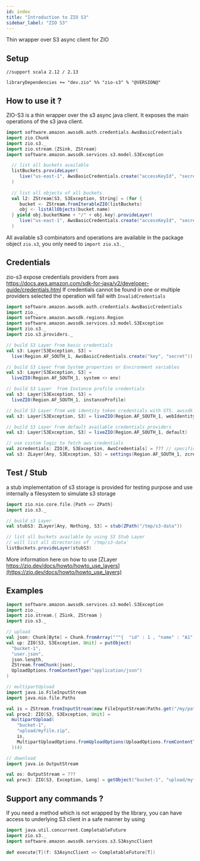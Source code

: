 ```yaml
---
id: index
title: "Introduction to ZIO S3"
sidebar_label: "ZIO S3"
---
```


Thin wrapper over S3 async client for ZIO

Setup
-----

```
//support scala 2.12 / 2.13

libraryDependencies += "dev.zio" %% "zio-s3" % "@VERSION@"
```

How to use it ?
---------------

ZIO-S3 is a thin wrapper over the s3 async java client. It exposes the main operations of the s3 java client.


```scala
import software.amazon.awssdk.auth.credentials.AwsBasicCredentials
import zio.Chunk
import zio.s3._
import zio.stream.{ZSink, ZStream}
import software.amazon.awssdk.services.s3.model.S3Exception

  // list all buckets available  
  listBuckets.provideLayer(
     live("us-east-1", AwsBasicCredentials.create("accessKeyId", "secretAccessKey"))
  )
  
  // list all objects of all buckets
  val l2: ZStream[S3, S3Exception, String] = (for {
     bucket <- ZStream.fromIterableZIO(listBuckets) 
     obj <- listAllObjects(bucket.name)
  } yield obj.bucketName + "/" + obj.key).provideLayer(
     live("us-east-1", AwsBasicCredentials.create("accessKeyId", "secretAccessKey"))
  )  
```

All available s3 combinators and operations are available in the package object `zio.s3`, you only need to `import zio.s3._`


Credentials
-----------

zio-s3 expose credentials providers from aws https://docs.aws.amazon.com/sdk-for-java/v2/developer-guide/credentials.html
If credentials cannot be found in one or multiple providers selected the operation will fail with `InvalidCredentials`

```scala
import software.amazon.awssdk.auth.credentials.AwsBasicCredentials
import zio._
import software.amazon.awssdk.regions.Region
import software.amazon.awssdk.services.s3.model.S3Exception
import zio.s3._
import zio.s3.providers._

// build S3 Layer from basic credentials
val s3: Layer[S3Exception, S3] =
  live(Region.AF_SOUTH_1, AwsBasicCredentials.create("key", "secret"))

// build S3 Layer from System properties or Environment variables
val s3: Layer[S3Exception, S3] =
  liveZIO(Region.AF_SOUTH_1, system <> env)

// build S3 Layer  from Instance profile credentials
val s3: Layer[S3Exception, S3] =
  liveZIO(Region.AF_SOUTH_1, instanceProfile)

// build S3 Layer from web identity token credentials with STS. awssdk sts module required to be on classpath
val s3: Layer[S3Exception, S3] = liveZIO(Region.AF_SOUTH_1, webIdentity)

// build S3 Layer from default available credentials providers
val s3: Layer[S3Exception, S3] = liveZIO(Region.AF_SOUTH_1, default)

// use custom logic to fetch aws credentials
val zcredentials: ZIO[R, S3Exception, AwsCredentials] = ??? // specific implementation to fetch credentials
val s3: ZLayer[Any, S3Exception, S3] = settings(Region.AF_SOUTH_1, zcredentials) >>> live


```

Test / Stub
-----------

a stub implementation of s3 storage is provided for testing purpose and use internally a filesystem to simulate s3 storage

```scala
import zio.nio.core.file.{Path => ZPath}
import zio.s3._

// build s3 Layer
val stubS3: ZLayer[Any, Nothing, S3] = stub(ZPath("/tmp/s3-data"))

// list all buckets available by using S3 Stub Layer 
// will list all directories of `/tmp/s3-data`
listBuckets.provideLayer(stubS3) 
```

More information here on how to use [ZLayer https://zio.dev/docs/howto/howto_use_layers](https://zio.dev/docs/howto/howto_use_layers)


Examples
--------

```scala
import software.amazon.awssdk.services.s3.model.S3Exception
import zio._
import zio.stream.{ ZSink, ZStream }
import zio.s3._

// upload
val json: Chunk[Byte] = Chunk.fromArray("""{  "id" : 1 , "name" : "A1" }""".getBytes)
val up: ZIO[S3, S3Exception, Unit] = putObject(
  "bucket-1",
  "user.json",
  json.length,
  ZStream.fromChunk(json),
  UploadOptions.fromContentType("application/json")
)

// multipartUpload 
import java.io.FileInputStream
import java.nio.file.Paths

val is = ZStream.fromInputStream(new FileInputStream(Paths.get("/my/path/to/myfile.zip").toFile))
val proc2: ZIO[S3, S3Exception, Unit] =
  multipartUpload(
    "bucket-1",
    "upload/myfile.zip",
    is,
    MultipartUploadOptions.fromUploadOptions(UploadOptions.fromContentType("application/zip"))
  )(4)

// download
import java.io.OutputStream

val os: OutputStream = ???
val proc3: ZIO[S3, Exception, Long] = getObject("bucket-1", "upload/myfile.zip").run(ZSink.fromOutputStream(os))
```

Support any commands ?
---

If you need a method which is not wrapped by the library, you can have access to underlying S3 client in a safe manner by using

```scala
import java.util.concurrent.CompletableFuture
import zio.s3._
import software.amazon.awssdk.services.s3.S3AsyncClient
 
def execute[T](f: S3AsyncClient => CompletableFuture[T]) 
```
